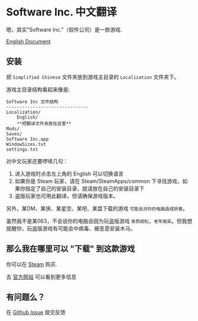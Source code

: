 # Software Inc. 中文翻译

嗯，其实"Software Inc."（软件公司）是一款游戏.

[English Document](README_EN.md)

## 安装

把 `Simplified Chinese` 文件夹放到游戏主目录的 `Localization` 文件夹下。

游戏主目录结构看起来像是:

	Software Inc 文件结构
	-------------------------------
	Localization/
		English/
		**把翻译文件夹放在这里**
	Mods/
	Saves/
	Software Inc.app
	WindowSizes.txt
	settings.txt

对中文玩家还要啰嗦几句：

1. 进入游戏时点击左上角的 English 可以切换语言
2. 如果你是 Steam 玩家，请在 Steam/SteamApps/common 下寻找游戏，如果你指定了自己的安装目录，就请放在自己的安装目录下
3. 盗版玩家也可用此翻译，但请确保游戏版本。

另外，某DM、某侠、某星空、某吧、某盘下载的游戏 `可能会对你的电脑造成损害`。

虽然我不是某063，不会说你的电脑会因为玩盗版游戏 `骨质疏松`，`老年痴呆`。但我想提醒你，玩盗版游戏有可能会中病毒、被恶意安装木马。

## 那么我在哪里可以 "下载" 到这款游戏

你可以在 [Steam](http://store.steampowered.com/app/362620/) 购买.

去 [官方网站](http://softwareinc.coredumping.com/) 可以看到更多信息

## 有问题么？

在 [Github Issue](https://github.com/TomomiSawako/SoftwareInc-SimplifiedChinese/issues) 提交反馈
